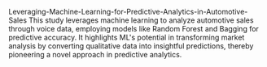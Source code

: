 Leveraging-Machine-Learning-for-Predictive-Analytics-in-Automotive-Sales
This study leverages machine learning to analyze automotive sales through voice data, 
employing models like Random Forest and Bagging for predictive accuracy. It highlights ML's potential in transforming market analysis by 
converting qualitative data into insightful predictions, thereby pioneering a novel approach in predictive analytics.
